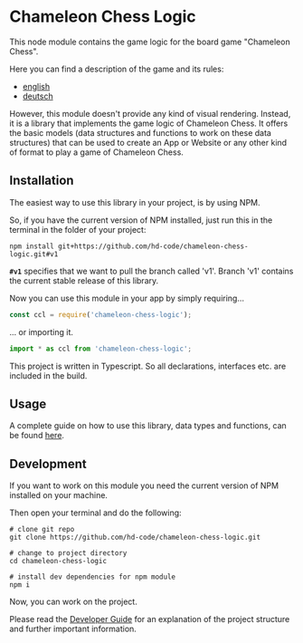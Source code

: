 # Chameleon Chess Logic

This node module contains the game logic for the board game "Chameleon Chess".

Here you can find a description of the game and its rules:
- [english](./docs/game/en.md)
- [deutsch](./docs/game/de.md)

However, this module doesn't provide any kind of visual rendering. Instead, it is a library that implements the game logic of Chameleon Chess. It offers the basic models (data structures and functions to work on these data structures) that can be used to create an App or Website or any other kind of format to play a game of Chameleon Chess.

## Installation

The easiest way to use this library in your project, is by using NPM.

So, if you have the current version of NPM installed, just run this in the terminal in the folder of your project:

``` shell
npm install git+https://github.com/hd-code/chameleon-chess-logic.git#v1
```

**`#v1`** specifies that we want to pull the branch called 'v1'. Branch 'v1' contains the current stable release of this library.

Now you can use this module in your app by simply requiring...

```js
const ccl = require('chameleon-chess-logic');
```

... or importing it.

```ts
import * as ccl from 'chameleon-chess-logic';
```

This project is written in Typescript. So all declarations, interfaces etc. are included in the build.

## Usage

A complete guide on how to use this library, data types and functions, can be found [here](./docs/api.md).

## Development

If you want to work on this module you need the current version of NPM installed on your machine.

Then open your terminal and do the following:

```shell
# clone git repo
git clone https://github.com/hd-code/chameleon-chess-logic.git

# change to project directory
cd chameleon-chess-logic

# install dev dependencies for npm module
npm i
```

Now, you can work on the project.

Please read the [Developer Guide](./docs/developer-guide.md) for an explanation of the project structure and further important information.